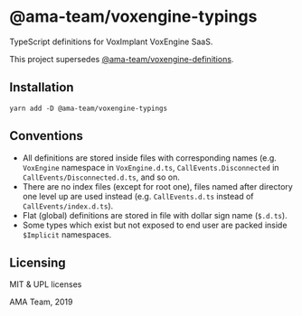 # @ama-team/voxengine-typings

TypeScript definitions for VoxImplant VoxEngine SaaS.

This project supersedes [@ama-team/voxengine-definitions](https://github.com/ama-team/voxengine-definitions).

## Installation

```console
yarn add -D @ama-team/voxengine-typings
```

## Conventions

- All definitions are stored inside files with corresponding names (e.g.
`VoxEngine` namespace in `VoxEngine.d.ts`, `CallEvents.Disconnected`
in `CallEvents/Disconnected.d.ts`, and so on.
- There are no index files (except for root one), files named after 
directory one level up are used instead (e.g. `CallEvents.d.ts` instead 
of `CallEvents/index.d.ts`).
- Flat (global) definitions are stored in file with dollar sign name 
(`$.d.ts`).
- Some types which exist but not exposed to end user are packed inside
`$Implicit` namespaces.

## Licensing

MIT & UPL licenses

AMA Team, 2019
